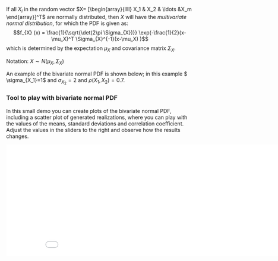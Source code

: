 If all $X_i$ in the random vector $X= [\begin{array}{llll} X_1 & X_2 & \ldots &X_m \end{array}]^T$ are normally distributed, then $X$ will have the *multivariate normal distribution*, for which the PDF is given as:
$$f_{X} (x) = \frac{1}{\sqrt{\det(2\pi \Sigma_{X})}} \exp(-\frac{1}{2}(x-\mu_X)^T \Sigma_{X}^{-1}(x-\mu_X) )$$
which is determined by the expectation $\mu_X$ and covariance matrix $\Sigma_X$.

Notation: $X\sim N(\mu_X,\Sigma_X)$

An example of the bivariate normal PDF is shown below; in this example $ \sigma_{X_1}=1$ and $\sigma_{X_2}=2$ and $\rho(X_1,X_2)=0.7$.

### Tool to play with bivariate normal PDF

In this small demo you can create plots of the bivariate normal PDF, including a scatter plot of generated realizations, where you can play with the values of the means, standard deviations and correlation coefficient. Adjust the values in the sliders to the right and observe how the results changes. 

<iframe src="elements/element_2D_Gaussian.html" width="900" height="300" frameborder="0"></iframe>